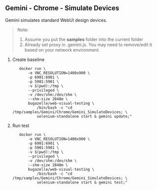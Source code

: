 ## Gemini - Chrome - Simulate Devices

Gemini simulates standard WebUI design devices.

> Note: 
> 1. Assume you put the **samples** folder into the current folder
> 2. Already set proxy in .gemini.js. You may need to remove/edit it based on your network environment.

1. Create baseline

    ``` 
       docker run \
           -e VNC_RESOLUTION=1400x900 \
           -p 6901:6901 \
           -p 5901:5901 \
           -v $(pwd):/tmp \
           --privileged \
           -v /dev/shm:/dev/shm \
           --shm-size 2048m \
           bugazelle/web-visual-testing \
               /bin/bash -c "cd /tmp/samples/Gemini/Chrome/Gemini_SimulateDevices; \
               selenium-standalone start & gemini update;"
    ```

2. Run test

    ``` 
       docker run \
           -e VNC_RESOLUTION=1400x900 \
           -p 6901:6901 \
           -p 5901:5901 \
           -v $(pwd):/tmp \
           --privileged \
           -v /dev/shm:/dev/shm \
           --shm-size 2048m \
           bugazelle/web-visual-testing \
               /bin/bash -c "cd /tmp/samples/Gemini/Chrome/Gemini_SimulateDevices; \
               selenium-standalone start & gemini test;"
    ```
